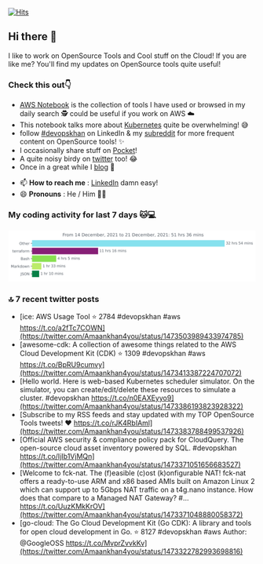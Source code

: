 [![Hits](https://hits.seeyoufarm.com/api/count/incr/badge.svg?url=https%3A%2F%2Fgithub.com%2Fakhan4u%2Fhit-counter&count_bg=%2379C83D&title_bg=%23555555&icon=&icon_color=%23E7E7E7&title=visits&edge_flat=false)](https://hits.seeyoufarm.com)

## Hi there 👋

I like to work on OpenSource Tools and Cool stuff on the Cloud! If you are like me? You'll find my updates on OpenSource tools quite useful!

### Check this out👇

* [AWS Notebook](https://histre.com/public/notebooks/dnllyanu/aws/) is the collection of tools I have used or browsed in my daily search 🕵️ could be useful if you work on AWS ☁️
* This notebook talks more about [Kubernetes](https://histre.com/public/notebooks/6uxdvo3y/kubernetes/) quite be overwhelming! 😅
* follow [#devopskhan](https://www.linkedin.com/feed/hashtag/devopskhan/) on LinkedIn & my [subreddit](https://www.reddit.com/r/devopskhan/) for more frequent content on OpenSource tools! ✨
* I occasionally share stuff on [Pocket](https://getpocket.com/@ej6g8d1dp2829A16a9Tf5d4T6bAMp3d8791rejDe86yem3bm4e14ex4fT4dluk29)!
* A quite noisy birdy on [twitter](https://twitter.com/Amaankhan4you) too! 😂
* Once in a great while I [blog](https://linuxparrot.com/) 😬


- 📫 **How to reach me** : [LinkedIn](https://www.linkedin.com/in/amaan-khan-linux-ninja) damn easy!
- 😄 **Pronouns** : He / Him 🤷‍♂️

### My coding activity for last 7 days 🐱💻

<img src="https://github.com/akhan4u/akhan4u/blob/main/images/stat.svg" alt="Amaan's Wakatime Activity!"/>

### 🔝 7 recent twitter posts
<!-- DEVDOJO:START -->
- [ice: AWS Usage Tool
⭐️ 2784
#devopskhan #aws
https://t.co/a2fTc7COWN](https://twitter.com/Amaankhan4you/status/1473503989433974785)
- [awesome-cdk: A collection of awesome things related to the AWS Cloud Development Kit &lpar;CDK&rpar;
⭐️ 1309
#devopskhan #aws
https://t.co/BpRU9cumvy](https://twitter.com/Amaankhan4you/status/1473413387224707072)
- [Hello world. Here is web-based Kubernetes scheduler simulator. On the simulator, you can create/edit/delete these resources to simulate a cluster. #devopskhan https://t.co/n0EAXEyyo9](https://twitter.com/Amaankhan4you/status/1473386193823928322)
- [Subscribe to my RSS feeds and stay updated with my TOP OpenSource Tools tweets! ❤️ 
https://t.co/rJK4RbIAml](https://twitter.com/Amaankhan4you/status/1473383788499537926)
- [Official AWS security &amp; compliance policy pack for CloudQuery. The open-source cloud asset inventory powered by SQL. #devopskhan https://t.co/IjIb1VjMQn](https://twitter.com/Amaankhan4you/status/1473371051656683527)
- [Welcome to fck-nat. The &lpar;f&rpar;easible &lpar;c&rpar;ost &lpar;k&rpar;onfigurable NAT! fck-nat offers a ready-to-use ARM and x86 based AMIs built on Amazon Linux 2 which can support up to 5Gbps NAT traffic on a t4g.nano instance. How does that compare to a Managed NAT Gateway? #… https://t.co/UuzKMkKrOV](https://twitter.com/Amaankhan4you/status/1473371048880058372)
- [go-cloud: The Go Cloud Development Kit &lpar;Go CDK&rpar;: A library and tools for open cloud development in Go.
⭐️ 8127
#devopskhan #aws
Author: @GoogleOSS
https://t.co/MvprZvvkKv](https://twitter.com/Amaankhan4you/status/1473322782993698816)
<!-- DEVDOJO:END -->

<!-- ![Amaan's GitHub stats](https://github-readme-stats.vercel.app/api?username=akhan4u&count_private=true&show_icons=true&hide=contribs) -->

